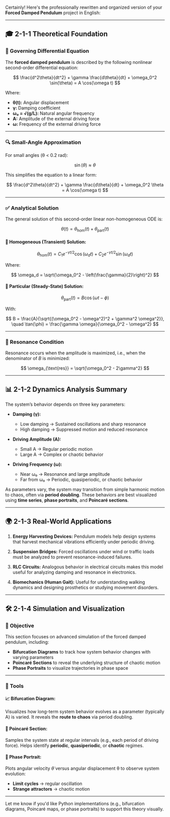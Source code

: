 Certainly! Here's the professionally rewritten and organized version of your **Forced Damped Pendulum** project in English:

---

## 🎓 2-1-1 Theoretical Foundation

### 🧠 Governing Differential Equation

The **forced damped pendulum** is described by the following nonlinear second-order differential equation:

$$
\frac{d^2\theta}{dt^2} + \gamma \frac{d\theta}{dt} + \omega_0^2 \sin(\theta) = A \cos(\omega t)
$$

Where:

- **θ(t):** Angular displacement
- **γ:** Damping coefficient
- **ω₀ = √(g/L):** Natural angular frequency
- **A:** Amplitude of the external driving force
- **ω:** Frequency of the external driving force

---

### 🔍 Small-Angle Approximation

For small angles (θ < 0.2 rad):

$$
\sin(\theta) \approx \theta
$$

This simplifies the equation to a linear form:

$$
\frac{d^2\theta}{dt^2} + \gamma \frac{d\theta}{dt} + \omega_0^2 \theta = A \cos(\omega t)
$$

---

### ✅ Analytical Solution

The general solution of this second-order linear non-homogeneous ODE is:

$$
\theta(t) = \theta_{\text{hom}}(t) + \theta_{\text{part}}(t)
$$

#### 📘 Homogeneous (Transient) Solution:

$$
\theta_{\text{hom}}(t) = C_1 e^{-\gamma t/2} \cos(\omega_d t) + C_2 e^{-\gamma t/2} \sin(\omega_d t)
$$

Where:

$$
\omega_d = \sqrt{\omega_0^2 - \left(\frac{\gamma}{2}\right)^2}
$$

#### 📘 Particular (Steady-State) Solution:

$$
\theta_{\text{part}}(t) = B \cos(\omega t - \phi)
$$

With:

$$
B = \frac{A}{\sqrt{(\omega_0^2 - \omega^2)^2 + \gamma^2 \omega^2}}, \quad \tan(\phi) = \frac{\gamma \omega}{\omega_0^2 - \omega^2}
$$

---

### 🎯 Resonance Condition

Resonance occurs when the amplitude is maximized, i.e., when the denominator of $B$ is minimized:

$$
\omega_{\text{res}} = \sqrt{\omega_0^2 - 2\gamma^2}
$$

---

## 📊 2-1-2 Dynamics Analysis Summary

The system’s behavior depends on three key parameters:

- **Damping (γ):**

  - Low damping → Sustained oscillations and sharp resonance
  - High damping → Suppressed motion and reduced resonance

- **Driving Amplitude (A):**

  - Small A → Regular periodic motion
  - Large A → Complex or chaotic behavior

- **Driving Frequency (ω):**

  - Near ω₀ → Resonance and large amplitude
  - Far from ω₀ → Periodic, quasiperiodic, or chaotic behavior

As parameters vary, the system may transition from simple harmonic motion to chaos, often via **period doubling**. These behaviors are best visualized using **time series**, **phase portraits**, and **Poincaré sections**.

---

## 🌍 2-1-3 Real-World Applications

1. **Energy Harvesting Devices:**
   Pendulum models help design systems that harvest mechanical vibrations efficiently under periodic driving.

2. **Suspension Bridges:**
   Forced oscillations under wind or traffic loads must be analyzed to prevent resonance-induced failures.

3. **RLC Circuits:**
   Analogous behavior in electrical circuits makes this model useful for analyzing damping and resonance in electronics.

4. **Biomechanics (Human Gait):**
   Useful for understanding walking dynamics and designing prosthetics or studying movement disorders.

---

## 🛠️ 2-1-4 Simulation and Visualization

### 🎯 Objective

This section focuses on advanced simulation of the forced damped pendulum, including:

- **Bifurcation Diagrams** to track how system behavior changes with varying parameters
- **Poincaré Sections** to reveal the underlying structure of chaotic motion
- **Phase Portraits** to visualize trajectories in phase space

---

### 🔬 Tools

#### 📈 Bifurcation Diagram:

Visualizes how long-term system behavior evolves as a parameter (typically A) is varied. It reveals the **route to chaos** via period doubling.

#### 🔁 Poincaré Section:

Samples the system state at regular intervals (e.g., each period of driving force). Helps identify **periodic**, **quasiperiodic**, or **chaotic** regimes.

#### 🌌 Phase Portrait:

Plots angular velocity $\dot{\theta}$ versus angular displacement θ to observe system evolution:

- **Limit cycles** → regular oscillation
- **Strange attractors** → chaotic motion

---

Let me know if you'd like Python implementations (e.g., bifurcation diagrams, Poincaré maps, or phase portraits) to support this theory visually.
